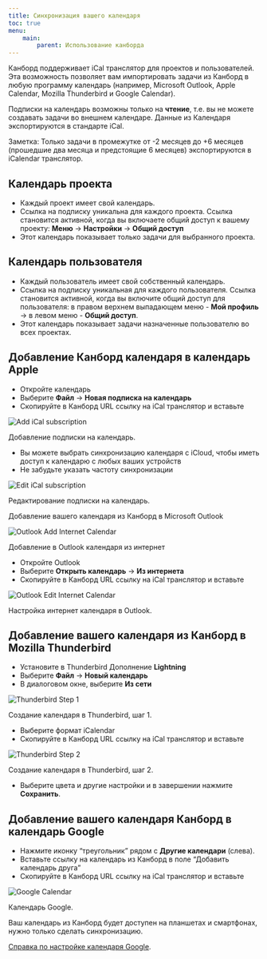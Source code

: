 ```yaml
---
title: Синхронизация вашего календаря
toc: true
menu:
    main:
        parent: Использование канборда
---
```


Канборд поддерживает iCal транслятор для проектов и пользователей. Эта возможность позволяет вам импортировать задачи из Канборд в любую программу календарь (например, Microsoft Outlook, Apple Calendar, Mozilla Thunderbird и Google Calendar).

Подписки на календарь возможны только на **чтение**, т.е. вы не можете создавать задачи во внешнем календаре. Данные из Календаря экспортируются в стандарте iCal.

Заметка: Только задачи в промежутке от -2 месяцев до +6 месяцев (прошедшие два месяца и предстоящие 6 месяцев) экспортируются в iCalendar транслятор.

Календарь проекта
-----------------

-   Каждый проект имеет свой календарь.
-   Ссылка на подписку уникальна для каждого проекта. Ссылка становится активной, когда вы включаете общий доступ к вашему проекту: **Меню** -> **Настройки** -> **Общий доступ**
-   Этот календарь показывает только задачи для выбранного проекта.

Календарь пользователя
----------------------

-   Каждый пользователь имеет свой собственный календарь.
-   Ссылка на подписку уникальная для каждого пользователя. Ссылка становится активной, когда вы включите общий доступ для пользователя: в правом верхнем выпадающем меню - **Мой профиль** -> в левом меню - **Общий доступ**.
-   Этот календарь показывает задачи назначенные пользователю во всех проектах.


Добавление Канборд календаря в календарь Apple
----------------------------------------------

-   Откройте календарь
-   Выберите **Файл** -> **Новая подписка на календарь**
-   Скопируйте в Канборд URL ссылку на iCal транслятор и вставьте

![Add iCal subscription](/images/v1/apple-calendar-add-subscription.png)

Добавление подписки на календарь.

-   Вы можете выбрать синхронизацию календаря с iCloud, чтобы иметь доступ к календарю с любых ваших устройств
-   Не забудьте указать частоту синхронизации

![Edit iCal subscription](/images/v1/apple-calendar-edit-subscription.png)

Редактирование подписки на календарь.


Добавление вашего календаря из Канборд в Microsoft Outlook

![Outlook Add Internet Calendar](/images/v1/outlook-add-subscription.png)

Добавление в Outlook календаря из интернет

-   Откройте Outlook
-   Выберите **Открыть календарь** -\> **Из интернета**
-   Скопируйте в Канборд URL ссылку на iCal транслятор и вставьте

![Outlook Edit Internet Calendar](/images/v1/outlook-edit-subscription.png)

Настройка интернет календаря в Outlook.


Добавление вашего календаря из Канборд в Mozilla Thunderbird
------------------------------------------------------------

-   Установите в Thunderbird Дополнение **Lightning**
-   Выберите **Файл** -> **Новый календарь**
-   В диалоговом окне, выберите **Из сети**

![Thunderbird Step 1](/images/v1/thunderbird-new-calendar-step1.png)

Создание календаря в Thunderbird, шаг 1.

-   Выберите формат iCalendar
-   Скопируйте в Канборд URL ссылку на iCal транслятор и вставьте

![Thunderbird Step 2](/images/v1/thunderbird-new-calendar-step2.png)

Создание календаря в Thunderbird, шаг 2.

-   Выберите цвета и другие настройки и в завершении нажмите **Сохранить**.

Добавление вашего календаря Канборд в календарь Google
------------------------------------------------------

-   Нажмите иконку “треугольник” рядом с **Другие календари** (слева).
-   Вставьте ссылку на календарь из Канборд в поле “Добавить календарь друга”
-   Скопируйте в Канборд URL ссылку на iCal транслятор и вставьте


![Google Calendar](/images/v1/google-calendar-add-subscription.png)

Календарь Google.

Ваш календарь из Канборд будет доступен на планшетах и смартфонах, нужно только сделать синхронизацию.


[Справка по настройке календаря Google](https://support.google.com/calendar/?hl=ru#topic=3417969).
